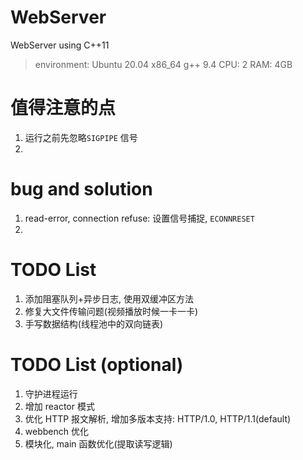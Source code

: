 # WebServer

WebServer using C++11

> environment:
> Ubuntu 20.04 x86_64 g++ 9.4
> CPU: 2 RAM: 4GB

# 值得注意的点

1. 运行之前先忽略`SIGPIPE` 信号
2.

# bug and solution

1. read-error, connection refuse: 设置信号捕捉, `ECONNRESET`
2.

# TODO List

1. 添加阻塞队列+异步日志, 使用双缓冲区方法
2. 修复大文件传输问题(视频播放时候一卡一卡)
3. 手写数据结构(线程池中的双向链表)

# TODO List (optional)

1. 守护进程运行
2. 增加 reactor 模式
3. 优化 HTTP 报文解析, 增加多版本支持: HTTP/1.0, HTTP/1.1(default)
4. webbench 优化
5. 模块化, main 函数优化(提取读写逻辑)
